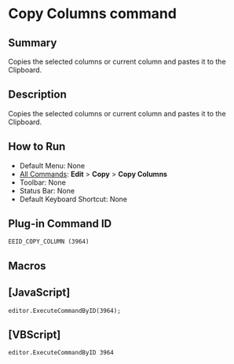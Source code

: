 # Copy Columns command

## Summary

Copies the selected columns or current column and pastes it to the Clipboard.

## Description

Copies the selected columns or current column and pastes it to the Clipboard.

## How to Run

- Default Menu: None
- [All Commands](../tools/all_commands): **Edit** \> **Copy** \> **Copy Columns**
- Toolbar: None
- Status Bar: None
- Default Keyboard Shortcut: None

## Plug-in Command ID

```
EEID_COPY_COLUMN (3964)```

## Macros

## \[JavaScript\]

```
editor.ExecuteCommandByID(3964);
```

## \[VBScript\]

```
editor.ExecuteCommandByID 3964
```
